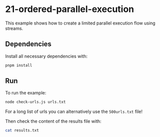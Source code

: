 # 21-ordered-parallel-execution

This example shows how to create a limited parallel execution flow using
streams.

## Dependencies

Install all necessary dependencies with:

```bash
pnpm install
```

## Run

To run the example:

```bash
node check-urls.js urls.txt
```

For a long list of urls you can alternatively use the `500urls.txt` file!

Then check the content of the results file with:

```bash
cat results.txt
```

